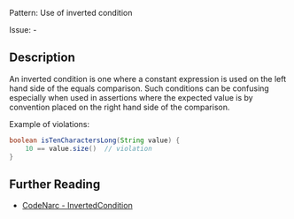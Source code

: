 Pattern: Use of inverted condition

Issue: -

## Description

An inverted condition is one where a constant expression is used on the left hand side of the equals comparison. Such conditions can be confusing especially when used in assertions where the expected value is by convention placed on the right hand side of the comparison.

Example of violations:

``` groovy
boolean isTenCharactersLong(String value) {
    10 == value.size()  // violation
}
```

## Further Reading

* [CodeNarc - InvertedCondition](http://codenarc.sourceforge.net/codenarc-rules-convention.html#InvertedCondition)